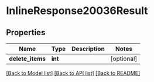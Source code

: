 # InlineResponse20036Result

## Properties
Name | Type | Description | Notes
------------ | ------------- | ------------- | -------------
**delete_items** | **int** |  | [optional] 

[[Back to Model list]](../README.md#documentation-for-models) [[Back to API list]](../README.md#documentation-for-api-endpoints) [[Back to README]](../README.md)


